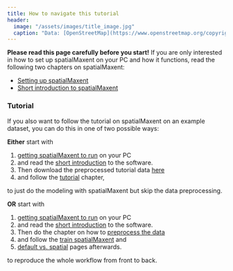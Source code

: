 ```yaml
---
title: How to navigate this tutorial
header:
  image: "/assets/images/title_image.jpg"
  caption: "Data: [OpenStreetMap](https://www.openstreetmap.org/copyright) & [Elith et al. 2020](https://doi.org/10.17161/bi.v15i2.13384)"
---
```



**Please read this page carefully before you start!** If you are only interested in how to set up spatialMaxent on your PC and how it functions, read the following two chapters on spatialMaxent:
* [Setting up spatialMaxent](../020_spatialMaxent)
* [Short introduction to spatialMaxent](../030_spatialMaxent_short_introduction)

### Tutorial
If you also want to follow the tutorial on spatialMaxent on an example dataset, you can do this in one of two possible ways: 

**Either** start with

1.	[getting spatialMaxent to run]( ../020_spatialMaxent) on your PC
1.	and read the [short introduction](../030_spatialMaxent_short_introduction) to the software.
1.	Then download the preprocessed tutorial data [here](https://hessenbox.uni-marburg.de/getlink/fiUeey1V4M5w8hCQFN845dKX/) 
1.	and follow the [tutorial](../040_tutorial) chapter,

to just do the modeling with spatialMaxent but skip the data preprocessing.

**OR** start with

1.	[getting spatialMaxent to run]( ../020_spatialMaxent) on your PC
1.	and read the [short introduction](../030_spatialMaxent_short_introduction) to the software.
1.	Then do the chapter on how to [preprocess the data](../070_preprocessing) 
1.	and follow the [train spatialMaxent](../050_train_maxent) and
1. [default vs. spatial](../060_default_vs_spatial) pages afterwards.

to reproduce the whole workflow from front to back.
